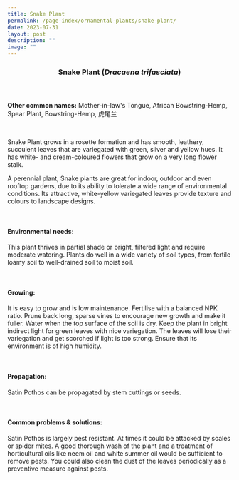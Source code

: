 ```yaml
---
title: Snake Plant
permalink: /page-index/ornamental-plants/snake-plant/
date: 2023-07-31
layout: post
description: ""
image: ""
---
```

<header> 
	<h3>Snake Plant (<em>Dracaena trifasciata</em>)</h3> 
</header> 
 
<section> 
	<p><strong>Other common names:</strong> Mother-in-law's Tongue, African Bowstring-Hemp, Spear Plant, Bowstring-Hemp, 虎尾兰</p> 
	<br> 
</section> 
 
<section> 
	<p>Snake Plant grows in a rosette formation and has smooth, leathery, succulent leaves that are variegated with green, silver and yellow hues. It has white- and cream-coloured flowers that grow on a very long flower stalk.</p>
	A perennial plant, Snake plants are great for indoor, outdoor and even rooftop gardens, due to its ability to tolerate a wide range of environmental conditions. Its attractive, white-yellow variegated leaves provide texture and colours to landscape designs.<p></p>
	 <br> 
</section> 
 
<section> 
  <h4>Environmental needs:</h4> 
    	<p>This plant thrives in partial shade or bright, filtered light and require moderate watering. Plants do well in a wide variety of soil types, from fertile loamy soil to well-drained soil to moist soil.</p> 
	<br>
</section>

<section> 
  <h4>Growing:</h4> 
		<p>It is easy to grow and is low maintenance. Fertilise with a balanced NPK ratio. Prune back long, sparse vines to encourage new growth and make it fuller. Water when the top surface of the soil is dry. Keep the plant in bright indirect light for green leaves with nice variegation. The leaves will lose their variegation and get scorched if light is too strong. Ensure that its environment is of high humidity.</p> 
	<br> 
</section> 

<section> 
  <h4>Propagation:</h4> 
		<p>Satin Pothos can be propagated by stem cuttings or seeds.</p> 
	<br> 
</section> 
 
<section> 
  <h4>Common problems &amp; solutions:</h4> 
		<p>Satin Pothos is largely pest resistant. At times it could be attacked by scales or spider mites. A good thorough wash of the plant and a treatment of horticultural oils like neem oil and white summer oil would be sufficient to remove pests. You could also clean the dust of the leaves periodically as a preventive measure against pests.</p>
	<br> 
</section>